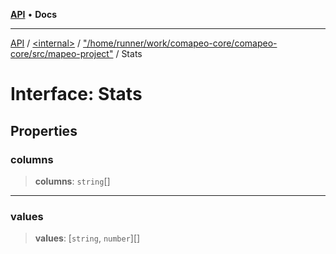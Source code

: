 [**API**](../../../../README.md) • **Docs**

***

[API](../../../../README.md) / [\<internal\>](../../../README.md) / ["/home/runner/work/comapeo-core/comapeo-core/src/mapeo-project"](../README.md) / Stats

# Interface: Stats

## Properties

### columns

> **columns**: `string`[]

***

### values

> **values**: [`string`, `number`][]
